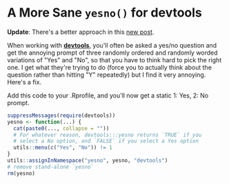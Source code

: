 # A More Sane `yesno()` for devtools

**Update**: There's a better approach in this [new post](r-package-hooks.html).

When working with [**devtools**](https://devtools.r-lib.org/), you'll often be
asked a yes/no question and get the annoying prompt of three randomly ordered
and randomly worded variations of "Yes" and "No", so that you have to think hard
to pick the right one. I get what they're trying to do (force you to actually
think about the question rather than hitting "Y" repeatedly) but I find it very
annoying. Here's a fix.

Add this code to your .Rprofile, and you'll now get a static 1: Yes, 2: No
prompt.

```r
suppressMessages(require(devtools))
yesno <- function(...) {
  cat(paste0(..., collapse = ""))
  # For whatever reason, devtools:::yesno returns `TRUE` if you
  # select a No option, and `FALSE` if you select a Yes option
  utils::menu(c("Yes", "No")) != 1
}
utils::assignInNamespace("yesno", yesno, "devtools")
# remove stand-alone `yesno`
rm(yesno)
```
